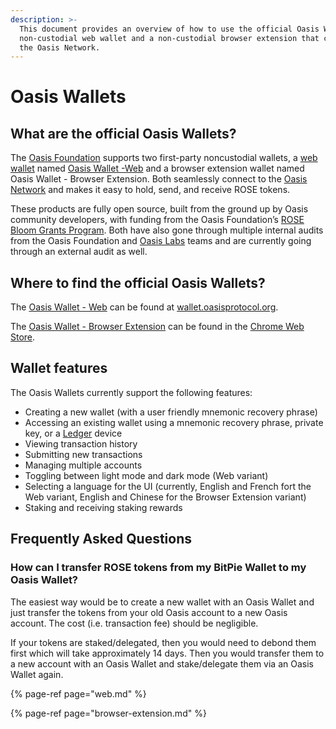 ```yaml
---
description: >-
  This document provides an overview of how to use the official Oasis Wallets: a
  non-custodial web wallet and a non-custodial browser extension that connect to
  the Oasis Network.
---
```


# Oasis Wallets

## **What are the official Oasis Wallets?**

The [Oasis Foundation](https://oasisprotocol.org/) supports two first-party noncustodial wallets, a [web wallet](https://wallet.oasisprotocol.org) named [Oasis Wallet -Web](https://github.com/oasisprotocol/oasis-wallet-web/) and a browser extension wallet named Oasis Wallet - Browser Extension. Both seamlessly connect to the [Oasis Network](../../oasis-network/overview.md) and makes it easy to hold, send, and receive ROSE tokens. 

These products are fully open source, built from the ground up by Oasis community developers, with funding from the Oasis Foundation’s [ROSE Bloom Grants Program](https://github.com/oasisprotocol/community/discussions/13). Both have also gone through multiple internal audits from the Oasis Foundation and [Oasis Labs](https://oasislabs.com/) teams and are currently going through an external audit as well.

## Where to find the official Oasis Wallets?

The [Oasis Wallet - Web](https://github.com/oasisprotocol/oasis-wallet-web/) can be found at [wallet.oasisprotocol.org](https://wallet.oasisprotocol.org). 

The [Oasis Wallet - Browser Extension](https://github.com/oasisprotocol/oasis-wallet-ext) can be found in the [Chrome Web Store](https://chrome.google.com/webstore/detail/oasis-wallet/ppdadbejkmjnefldpcdjhnkpbjkikoip).

## **Wallet features**

The Oasis Wallets currently support the following features:

* Creating a new wallet \(with a user friendly mnemonic recovery phrase\)
* Accessing an existing wallet using a mnemonic recovery phrase, private key, or a [Ledger](https://www.ledger.com/) device
* Viewing transaction history
* Submitting new transactions 
* Managing multiple accounts 
* Toggling between light mode and dark mode \(Web variant\)
* Selecting a language for the UI \(currently, English and French fort the Web variant, English and Chinese for the Browser Extension variant\)
* Staking and receiving staking rewards

## Frequently Asked Questions

### How can I transfer ROSE tokens from my BitPie Wallet to my Oasis Wallet?

The easiest way would be to create a new wallet with an Oasis Wallet and just transfer the tokens from your old Oasis account to a new Oasis account. The cost \(i.e. transaction fee\) should be negligible.

If your tokens are staked/delegated, then you would need to debond them first which will take approximately 14 days. Then you would transfer them to a new account with an Oasis Wallet and stake/delegate them via an Oasis Wallet again.

{% page-ref page="web.md" %}

{% page-ref page="browser-extension.md" %}



